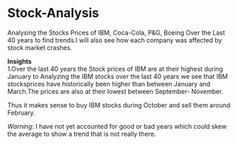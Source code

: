 # Stock-Analysis

Analysing the Stocks Prices of IBM, Coca-Cola, P&G, Boeing Over the Last 40 years to find trends.I will also see how each company was affected by stock market crashes.


**Insights**<br />
1.Over the last 40 years the Stock prices of IBM are at their highest during January to Analyzing the IBM stocks over the last 40 years we see that IBM stocksprices have historically been
higher than between January and March.The prices are also at their lowest between September- November.

Thus it makes sense to buy IBM stocks during October and sell them around February.




*Warning*: I have not yet accounted for good or bad years which could skew the average to show a trend that is not really there.
